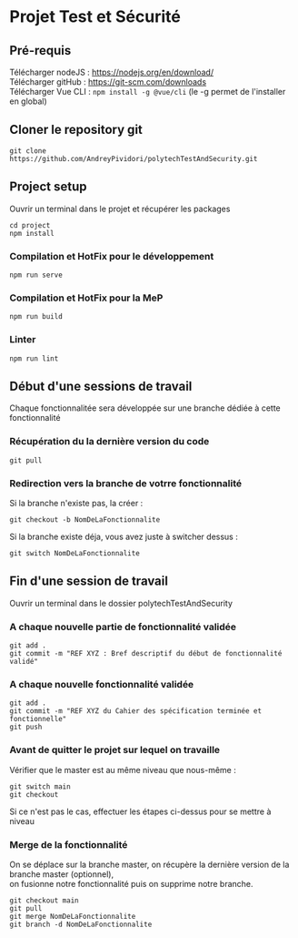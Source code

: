 # Projet Test et Sécurité

## Pré-requis 
Télécharger nodeJS : https://nodejs.org/en/download/  
Télécharger gitHub : https://git-scm.com/downloads  
Télécharger Vue CLI : ```npm install -g @vue/cli``` (le -g permet de l'installer en global)

## Cloner le repository git
```
git clone https://github.com/AndreyPividori/polytechTestAndSecurity.git
```

## Project setup
Ouvrir un terminal dans le projet et récupérer les packages
```
cd project  
npm install  
```

### Compilation et HotFix pour le développement 
```
npm run serve
```

### Compilation et HotFix pour la MeP
```
npm run build
```

### Linter
```
npm run lint
```

## Début d'une sessions de travail 
Chaque fonctionnalitée sera développée sur une branche dédiée à cette fonctionnalité

### Récupération du la dernière version du code
```
git pull
```

### Redirection vers la branche de votrre fonctionnalité
Si la branche n'existe pas, la créer :  
```
git checkout -b NomDeLaFonctionnalite
```
Si la branche existe déja, vous avez juste à switcher dessus :  
```
git switch NomDeLaFonctionnalite
```

## Fin d'une session de travail
Ouvrir un terminal dans le dossier polytechTestAndSecurity  

### A chaque nouvelle partie de fonctionnalité validée
```
git add .  
git commit -m "REF XYZ : Bref descriptif du début de fonctionnalité validé"  
```

### A chaque nouvelle fonctionnalité validée
```
git add .  
git commit -m "REF XYZ du Cahier des spécification terminée et fonctionnelle"  
git push  
```

### Avant de quitter le projet sur lequel on travaille
Vérifier que le master est au même niveau que nous-même :  
```
git switch main
git checkout  
```
Si ce n'est pas le cas, effectuer les étapes ci-dessus pour se mettre à niveau  

### Merge de la fonctionnalité
On se déplace sur la branche master, on récupère la dernière version de la branche master (optionnel),  
on fusionne notre fonctionnalité puis on supprime notre branche.
```
git checkout main
git pull
git merge NomDeLaFonctionnalite
git branch -d NomDeLaFonctionnalite
```